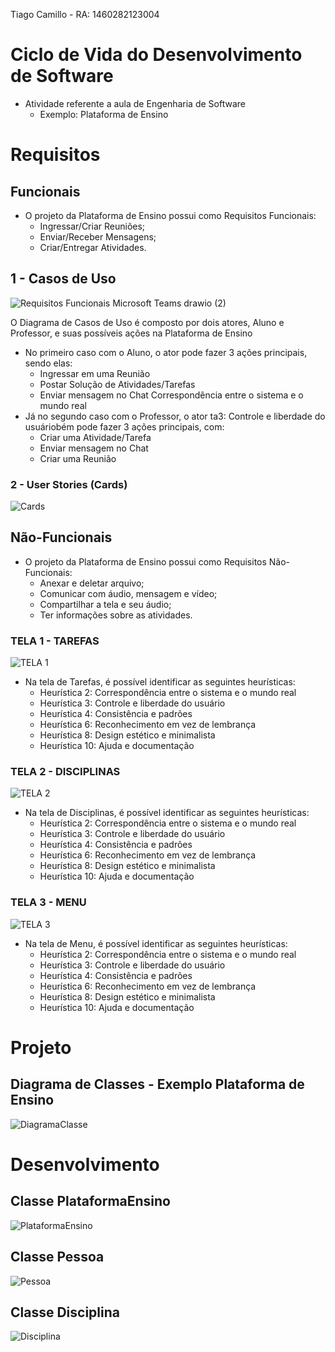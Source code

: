 Tiago Camillo - RA: 1460282123004

# Ciclo de Vida do Desenvolvimento de Software
- Atividade referente a aula de Engenharia de Software
  - Exemplo: Plataforma de Ensino 

# Requisitos
## Funcionais 
- O projeto da Plataforma de Ensino possui como Requisitos Funcionais:
  - Ingressar/Criar Reuniões;
  - Enviar/Receber Mensagens;
  - Criar/Entregar Atividades.

## 1 - Casos de Uso 
  
  ![Requisitos Funcionais Microsoft Teams drawio (2)](https://user-images.githubusercontent.com/66873418/158273537-320d0a5a-e0cd-49ac-a01e-98aefed312de.png)

O Diagrama de Casos de Uso é composto por dois atores, Aluno e Professor, e suas possíveis ações na Plataforma de Ensino

- No primeiro caso com o Aluno, o ator pode fazer 3 ações principais, sendo elas:
  - Ingressar em uma Reunião
  - Postar Solução de Atividades/Tarefas
  - Enviar mensagem no Chat
  Correspondência entre o sistema e o mundo real
- Já no segundo caso com o Professor, o ator ta3: Controle e liberdade do usuáriobém pode fazer 3 ações principais, com:
  - Criar uma Atividade/Tarefa
  - Enviar mensagem no Chat
  - Criar uma Reunião

### 2 - User Stories (Cards) 
![Cards](https://user-images.githubusercontent.com/66873418/166340743-b46487be-64b0-479f-8c4a-ba2974e8a33b.jpg)
  
## Não-Funcionais 
- O projeto da Plataforma de Ensino possui como Requisitos Não-Funcionais:
  - Anexar e deletar arquivo;
  - Comunicar com áudio, mensagem e vídeo;
  - Compartilhar a tela e seu áudio;
  - Ter informações sobre as atividades.

### TELA 1 - TAREFAS
![TELA 1](https://user-images.githubusercontent.com/66873418/159191536-dd753398-af9a-4618-bee5-544ea6e15848.png)
- Na tela de Tarefas, é possível identificar as seguintes heurísticas:
  - Heurística 2: Correspondência entre o sistema e o mundo real 
  - Heurística 3: Controle e liberdade do usuário
  - Heurística 4: Consistência e padrões
  - Heurística 6: Reconhecimento em vez de lembrança
  - Heurística 8: Design estético e minimalista
  - Heurística 10: Ajuda e documentação
### TELA 2 - DISCIPLINAS
![TELA 2](https://user-images.githubusercontent.com/66873418/159192206-59f4a20b-4ba0-400b-a550-ab2ea86724a0.png)
- Na tela de Disciplinas, é possível identificar as seguintes heurísticas:
  - Heurística 2: Correspondência entre o sistema e o mundo real 
  - Heurística 3: Controle e liberdade do usuário
  - Heurística 4: Consistência e padrões
  - Heurística 6: Reconhecimento em vez de lembrança
  - Heurística 8: Design estético e minimalista
  - Heurística 10: Ajuda e documentação
### TELA 3 - MENU
![TELA 3](https://user-images.githubusercontent.com/66873418/159194130-c7ed464d-3e5a-4777-82fc-f6bca91bb276.png)
- Na tela de Menu, é possível identificar as seguintes heurísticas:
  - Heurística 2: Correspondência entre o sistema e o mundo real 
  - Heurística 3: Controle e liberdade do usuário
  - Heurística 4: Consistência e padrões
  - Heurística 6: Reconhecimento em vez de lembrança
  - Heurística 8: Design estético e minimalista
  - Heurística 10: Ajuda e documentação

# Projeto
## Diagrama de Classes - Exemplo Plataforma de Ensino
![DiagramaClasse](https://user-images.githubusercontent.com/66873418/161350049-1ebd98da-82ba-4f10-b87e-953502e10d7f.jpg)



# Desenvolvimento
## Classe PlataformaEnsino
![PlataformaEnsino](https://user-images.githubusercontent.com/66873418/161358216-31ac770d-d227-416c-b9c3-3890f69406e1.jpg)

## Classe Pessoa
![Pessoa](https://user-images.githubusercontent.com/66873418/161358226-64099206-47ab-4bee-ac5f-45823072b6ba.jpg)

## Classe Disciplina
![Disciplina](https://user-images.githubusercontent.com/66873418/161358231-06393093-f2a9-42f9-bbaa-9581a2c08539.jpg)
